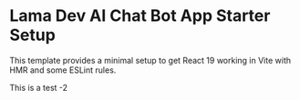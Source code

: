 # Lama Dev AI Chat Bot App Starter Setup

This template provides a minimal setup to get React 19 working in Vite with HMR and some ESLint rules.

This is a test -2